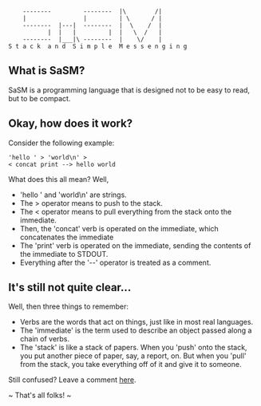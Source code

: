         --------         --------  |\        /|
        |                |         | \      / |
        --------  |---|  --------  |  \    /  |
               |  |   |         |  |   \  /   |
        --------  |___|\ --------  |    \/    |
    S t a c k  a n d  S i m p l e  M e s s e n g i n g

What is SaSM?
-------------
SaSM is a programming language that is designed not to be easy to read, but to be compact.

Okay, how does it work?
-----------------------
Consider the following example:

    'hello ' > 'world\n' >
    < concat print --> hello world

What does this all mean? Well,

* 'hello ' and 'world\n' are strings.
* The > operator means to push to the stack.
* The < operator means to pull everything from the stack onto the immediate.
* Then, the 'concat' verb is operated on the immediate, which concatenates the immediate
* The 'print' verb is operated on the immediate, sending the contents of the immediate to STDOUT.
* Everything after the '--' operator is treated as a comment.

It's still not quite clear...
-----------------------------
Well, then three things to remember:

* Verbs are the words that act on things, just like in most real languages.
* The 'immediate' is the term used to describe an object passed along a chain of verbs.
* The 'stack' is like a stack of papers. When you 'push' onto the stack, you put another piece of paper, say, a report, on. But when you 'pull' from the stack, you take everything off of it and give it to someone.

Still confused? Leave a comment [here](http://github.com/devyn/sasm/commit/HEAD).

~ That's all folks! ~
